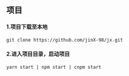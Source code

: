 ## 项目

#### 1.项目下载至本地

```
git clone https://github.com/jinX-98/jx.git
```

#### 2.进入项目目录，启动项目

```
yarn start | npm start | cnpm start
```

#### 